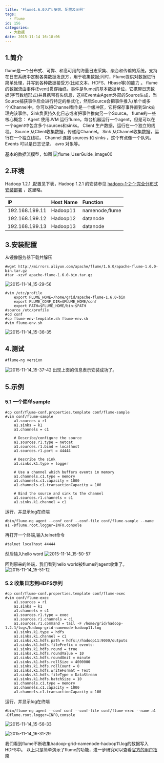 ```yaml
---
title: 'Flume1.6.0入门:安装、配置及示例'
tags:
  - flume
id: 156
categories:
  - 大数据
date: 2015-11-14 16:18:06
---
```


## 1.简介

flume是一个分布式、可靠、和高可用的海量日志采集、聚合和传输的系统。支持在日志系统中定制各类数据发送方，用于收集数据;同时，Flume提供对数据进行简单处理，并写到各种数据接受方(比如文本、HDFS、Hbase等)的能力 。
flume的数据流由事件(Event)贯穿始终。事件是flume的基本数据单位，它携带日志数据(字节数组形式)并且携带有头信息，这些Event由Agent外部的Source生成，当Source捕获事件后会进行特定的格式化，然后Source会把事件推入(单个或多个)Channel中。你可以把Channel看作是一个缓冲区，它将保存事件直到Sink处理完该事件。Sink负责持久化日志或者把事件推向另一个Source。
flume的一些核心概念：
Agent 使用JVM 运行flume。每台机器运行一个agent，但是可以在一个agent中包含多个sources和sinks。
Client 生产数据，运行在一个独立的线程。
Source 从Client收集数据，传递给Channel。
Sink 从Channel收集数据，运行在一个独立线程。
Channel 连接 sources 和 sinks ，这个有点像一个队列。
Events 可以是日志记录、 avro 对象等。

基本的数据流模型，如图
![flume_UserGuide_image00](/uploads/2015/11/flume_UserGuide_image00.png)

## 2.环境

Hadoop 1.2.1 ,配置见下表，Hadoop 1.2.1 的安装参见 [hadoop-1-2-1-完全分布式安装部署](/2015/10/hadoop-1-2-1-完全分布式安装部署/) ，这里略。


|IP|Host Name|Function|
|:--|:--|:--|
|192.168.199.11|Hadoop11|namenode,flume|
|192.168.199.12|Hadoop12|datanode|
|192.168.199.13|Hadoop13|datanode|

## 3.安装配置

从镜像服务器下载并解压
	
	#wget http://mirrors.aliyun.com/apache/flume/1.6.0/apache-flume-1.6.0-bin.tar.gz
	#tar -xzvf apache-flume-1.6.0-bin.tar.gz
![2015-11-14_15-29-56](/uploads/2015/11/2015-11-14_15-29-56.jpg)
	
	#vim /etc/profile
		export FLUME_HOME=/home/grid/apache-flume-1.6.0-bin
		export FLUME_CONF_DIR=$FLUME_HOME/conf
		export PATH=$FLUME_HOME/bin:$PATH
	#source /etc/profile
	#cd conf
	#cp flume-env-template.sh flume-env.sh
	#vim flume-env.sh
![2015-11-14_15-36-35](/uploads/2015/11/2015-11-14_15-36-35.jpg)

## 4.测试

	#flume-ng version
![2015-11-14_15-37-42](/uploads/2015/11/2015-11-14_15-37-42.jpg)
出现上面的信息表示安装成功了。

## 5.示例

### 5.1 一个简单sample

	#cp conf/flume-conf.properties.template conf/flume-sample
	#vim conf/flume-sample
		a1.sources = r1
		a1.sinks = k1
		a1.channels = c1

		# Describe/configure the source
		a1.sources.r1.type = netcat
		a1.sources.r1.bind = localhost
		a1.sources.r1.port = 44444
		
		# Describe the sink
		a1.sinks.k1.type = logger
		
		# Use a channel which buffers events in memory
		a1.channels.c1.type = memory
		a1.channels.c1.capacity = 1000
		a1.channels.c1.transactionCapacity = 100
		
		# Bind the source and sink to the channel
		a1.sources.r1.channels = c1
		a1.sinks.k1.channel = c1
运行，并显示log在终端
	
	#bin/flume-ng agent --conf conf --conf-file conf/flume-sample --name a1 -Dflume.root.logger=INFO,console

再打开一个终端,输入telnet命令
	
	#telnet localhost 44444
然后输入hello word
![2015-11-14_15-50-57](/uploads/2015/11/2015-11-14_15-50-57.jpg)

回到原来的终端，我们看到hello world被flume的agent收集了。
![2015-11-14_15-51-12](/uploads/2015/11/2015-11-14_15-51-12.jpg)

### 5.2 收集日志到HDFS示列

	#cp conf/flume-conf.properties.template conf/flume-exec
	#vim conf/flume-exec
		a1.sources = r1
		a1.sinks = k1
		a1.channels = c1
		a1.sources.r1.type = exec
		a1.sources.r1.channels = c1
		a1.sources.r1.command = tail -F /home/grid/hadoop-1.2.1/logs/hadoop-grid-namenode-hadoop11.log
		a1.sinks.k1.type = hdfs
		a1.sinks.k1.channel = c1
		a1.sinks.k1.hdfs.path = hdfs://hadoop11:9000/outputs
		a1.sinks.k1.hdfs.filePrefix = events-
		a1.sinks.k1.hdfs.round = true
		a1.sinks.k1.hdfs.roundValue = 10
		a1.sinks.k1.hdfs.roundUnit = minute
		a1.sinks.k1.hdfs.rollSize = 4000000
		a1.sinks.k1.hdfs.rollCount = 0
		a1.sinks.k1.hdfs.writeFormat = Text
		a1.sinks.k1.hdfs.fileType = DataStream
		a1.sinks.k1.hdfs.batchSize = 10
		a1.channels.c1.type = memory
		a1.channels.c1.capacity = 1000
		a1.channels.c1.transactionCapacity = 100

运行，并显示log在终端
	
	#bin/flume-ng agent --conf conf --conf-file conf/flume-exec --name a1 -Dflume.root.logger=INFO,console

![2015-11-14_15-56-33](/uploads/2015/11/2015-11-14_15-56-33.jpg)

![2015-11-14_16-31-29](/uploads/2015/11/2015-11-14_16-31-29.jpg)

我们看到flume不断收集hadoop-grid-namenode-hadoop11.log的数据写入HDFS中。
以上只是简单演示了flume的功能，进一步研究可以查看[官方的用户指南](http://flume.apache.org/FlumeUserGuide.html)